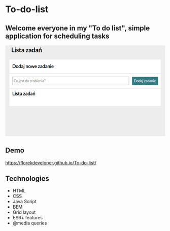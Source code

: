 # To-do-list

## Welcome everyone in my "To do list", simple application for scheduling tasks

![marcin](/images/Animation.gif)

## Demo
https://florekdeveloper.github.io/To-do-list/

## Technologies
- HTML
- CSS
- Java Script
- BEM
- Grid layout
- ES6+ features
- @media queries
